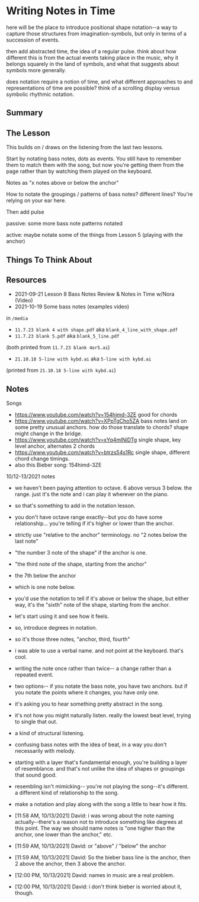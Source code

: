 # Writing Notes in Time

here will be the place to introduce positional shape notation--a way to capture those structures from imagination-symbols, but only in terms of a succession of events.

then add abstracted time, the idea of a regular pulse. think about how different this is from the actual events taking place in the music, why it belongs squarely in the land of symbols, and what that suggests about symbols more generally.

does notation require a notion of time, and what different approaches to and representations of time are possible? think of a scrolling display versus symbolic rhythmic notation.

## Summary



## The Lesson

This builds on / draws on the listening from the last two lessons.

Start by notating bass notes, dots as events. You still have to remember them to match them with the song, but now you're getting them from the page rather than by watching them played on the keyboard.

Notes as "x notes above or below the anchor"

How to notate the groupings / patterns of bass notes? different lines? You're relying on your ear here.

Then add pulse

passive: some more bass note patterns notated

active: maybe notate some of the things from Lesson 5 (playing with the anchor)


## Things To Think About



## Resources

- 2021-09-21 Lesson 8 Bass Notes Review & Notes in Time w/Nora (Video)
- 2021-10-19 Some bass notes (examples video)

in `/media`

- `11.7.23 blank 4 with shape.pdf` aka `blank_4_line_with_shape.pdf`
- `11.7.23 blank 5.pdf` aka `blank_5_line.pdf`

(both printed from `11.7.23 blank 4or5.ai`)

- `21.10.18 5-line with kybd.ai` aka `5-line with kybd.ai`

(printed from `21.10.18 5-line with kybd.ai`)


## Notes

Songs
  - https://www.youtube.com/watch?v=154himd-3ZE
  good for chords
  - https://www.youtube.com/watch?v=XPpTgCho5ZA
  bass notes land on some pretty unusual anchors. how do those translate to chords? shape might change in the bridge.
  - https://www.youtube.com/watch?v=xYq4mlNiDTg
  single shape, key level anchor, alternates 2 chords
  - https://www.youtube.com/watch?v=btrzs54s1Rc
  single shape, different chord change timings.
  - also this Bieber song: 154himd-3ZE

10/12-13/2021 notes

- we haven't been paying attention to octave. 6 above versus 3 below. the range. just it's the note and i can play it wherever on the piano.
- so that's something to add in the notation lesson.
- you don't have octave range exactly--but you do have some relationship... you're telling if it's higher or lower than the anchor.
- strictly use "relative to the anchor" terminology. no "2 notes below the last note"
- "the number 3 note of the shape" if the anchor is one.
- "the third note of the shape, starting from the anchor"
- the 7th below the anchor
- which is one note below.
- you'd use the notation to tell if it's above or below the shape, but either way, it's the "sixth" note of the shape, starting from the anchor.
- let's start using it and see how it feels.
- so, introduce degrees in notation.
- so it's those three notes, "anchor, third, fourth"
- i was able to use a verbal name. and not point at the keyboard. that's cool.
- writing the note once rather than twice-- a change rather than a repeated event.
- two options-- if you notate the bass note, you have two anchors. but if you notate the points where it changes, you have only one.
- it's asking you to hear something pretty abstract in the song.
- it's not how you might naturally listen.
really the lowest beat level, trying to single that out.
- a kind of structural listening.
- confusing bass notes with the idea of beat, in a way you don't necessarily with melody.
- starting with a layer that's fundamental enough, you're building a layer of resemblance. and that's not unlike the idea of shapes or groupings that sound good.
- resembling isn't mimicking-- you're not playing the song--it's different. a different kind of relationship to the song.
- make a notation and play along with the song a little to hear how it fits.

- [11:58 AM, 10/13/2021] David: i was wrong about the note naming actually--there's a reason not to introduce something like degrees at this point. The way we should name notes is "one higher than the anchor, one lower than the anchor," etc.
- [11:59 AM, 10/13/2021] David: or "above" / "below" the anchor
- [11:59 AM, 10/13/2021] David: So the bieber bass line is the anchor, then 2 above the anchor, then 3 above the anchor.
- [12:00 PM, 10/13/2021] David: names in music are a real problem.
- [12:00 PM, 10/13/2021] David: i don't think bieber is worried about it, though.
